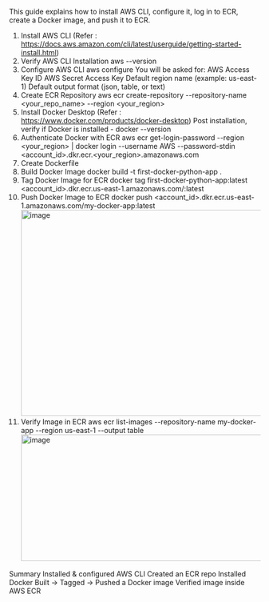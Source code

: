 This guide explains how to install AWS CLI, configure it, log in to ECR, create a Docker image, and push it to ECR.

1. Install AWS CLI (Refer : https://docs.aws.amazon.com/cli/latest/userguide/getting-started-install.html)
2. Verify AWS CLI Installation
       aws --version
3. Configure AWS CLI
       aws configure
   You will be asked for:
    AWS Access Key ID
    AWS Secret Access Key
    Default region name (example: us-east-1)
    Default output format (json, table, or text)
4. Create ECR Repository
       aws ecr create-repository --repository-name <your_repo_name> --region <your_region>
5. Install Docker Desktop (Refer : https://www.docker.com/products/docker-desktop)
   Post installation, verify if Docker is installed - docker --version
6. Authenticate Docker with ECR
       aws ecr get-login-password --region <your_region> | docker login --username AWS --password-stdin <account_id>.dkr.ecr.<your_region>.amazonaws.com
7. Create Dockerfile
8. Build Docker Image
       docker build -t first-docker-python-app .
9. Tag Docker Image for ECR
        docker tag first-docker-python-app:latest <account_id>.dkr.ecr.us-east-1.amazonaws.com/<your-repo>:latest
10. Push Docker Image to ECR
        docker push <account_id>.dkr.ecr.us-east-1.amazonaws.com/my-docker-app:latest
    <img width="1531" height="412" alt="image" src="https://github.com/user-attachments/assets/d6d775ea-5f37-49e0-82f7-76512d5cba6e" />
12. Verify Image in ECR
        aws ecr list-images --repository-name my-docker-app --region us-east-1 --output table
    <img width="1115" height="253" alt="image" src="https://github.com/user-attachments/assets/530d71fd-5cd1-476a-a35c-987cfa116925" />


Summary
Installed & configured AWS CLI
Created an ECR repo
Installed Docker
Built → Tagged → Pushed a Docker image
Verified image inside AWS ECR
